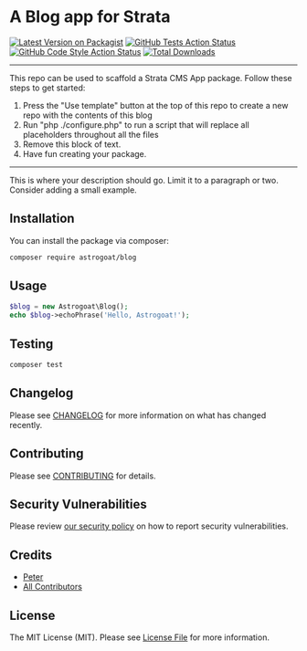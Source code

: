 # A Blog app for Strata

[![Latest Version on Packagist](https://img.shields.io/packagist/v/astrogoat/blog.svg?style=flat-square)](https://packagist.org/packages/astrogoat/blog)
[![GitHub Tests Action Status](https://img.shields.io/github/workflow/status/astrogoat/blog/run-tests?label=tests)](https://github.com/astrogoat/blog/actions?query=workflow%3Arun-tests+branch%3Amain)
[![GitHub Code Style Action Status](https://img.shields.io/github/workflow/status/astrogoat/blog/Check%20&%20fix%20styling?label=code%20style)](https://github.com/astrogoat/blog/actions?query=workflow%3A"Check+%26+fix+styling"+branch%3Amain)
[![Total Downloads](https://img.shields.io/packagist/dt/astrogoat/blog.svg?style=flat-square)](https://packagist.org/packages/astrogoat/blog)

---
This repo can be used to scaffold a Strata CMS App package. Follow these steps to get started:

1. Press the "Use template" button at the top of this repo to create a new repo with the contents of this blog
2. Run "php ./configure.php" to run a script that will replace all placeholders throughout all the files
3. Remove this block of text.
4. Have fun creating your package.
---

This is where your description should go. Limit it to a paragraph or two. Consider adding a small example.

## Installation

You can install the package via composer:

```bash
composer require astrogoat/blog
```

## Usage

```php
$blog = new Astrogoat\Blog();
echo $blog->echoPhrase('Hello, Astrogoat!');
```

## Testing

```bash
composer test
```

## Changelog

Please see [CHANGELOG](CHANGELOG.md) for more information on what has changed recently.

## Contributing

Please see [CONTRIBUTING](.github/CONTRIBUTING.md) for details.

## Security Vulnerabilities

Please review [our security policy](../../security/policy) on how to report security vulnerabilities.

## Credits

- [Peter](https://github.com/astrogoat)
- [All Contributors](../../contributors)



## License

The MIT License (MIT). Please see [License File](LICENSE.md) for more information.
